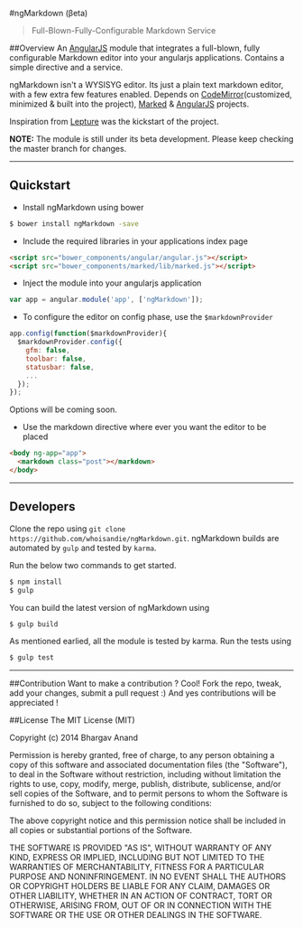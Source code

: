 #ngMarkdown (βeta)
> Full-Blown-Fully-Configurable Markdown Service

##Overview
An [AngularJS](https://angularjs.org) module that integrates a full-blown, fully configurable Markdown editor
into your angularjs applications. Contains a simple directive and a service.

ngMarkdown isn't a WYSISYG editor. Its just a plain text markdown editor, with a few extra few features enabled.
Depends on [CodeMirror](https://codemirror.net)(customized, minimized & built into the project), [Marked](https://github.com/chjj/marked) & [AngularJS](https://angularjs.prg) projects.

Inspiration from [Lepture](https://github.com/lepture/editor) was the kickstart of the project.

**NOTE:** The module is still under its beta development. Please keep checking the master branch for changes.

---------

## Quickstart
- Install ngMarkdown using bower

```bash
$ bower install ngMarkdown -save
```

- Include the required libraries in your applications index page

```html
<script src="bower_components/angular/angular.js"></script>
<script src="bower_components/marked/lib/marked.js"></script>
```

- Inject the module into your angularjs application

```javascript
var app = angular.module('app', ['ngMarkdown']);
```

- To configure the editor on config phase, use the `$markdownProvider`

```javascript
app.config(function($markdownProvider){
  $markdownProvider.config({
    gfm: false,
    toolbar: false,
    statusbar: false,
    ...
  });
});
```

Options will be coming soon.

- Use the markdown directive where ever you want the editor to be placed

```html
<body ng-app="app">
  <markdown class="post"></markdown>
</body>
```

---------

## Developers
Clone the repo using `git clone https://github.com/whoisandie/ngMarkdown.git`.
ngMarkdown builds are automated by `gulp` and tested by `karma`.

Run the below two commands to get started.

```bash
$ npm install
$ gulp
```

You can build the latest version of ngMarkdown using

```bash
$ gulp build
```

As mentioned earlied, all the module is tested by karma. Run the tests using

```bash
$ gulp test
```

---------

##Contribution
Want to make a contribution ? Cool! Fork the repo, tweak, add your changes, submit a pull request :)
And yes contributions will be appreciated !

##License
The MIT License (MIT)

Copyright (c) 2014 Bhargav Anand

Permission is hereby granted, free of charge, to any person obtaining a copy
of this software and associated documentation files (the "Software"), to deal
in the Software without restriction, including without limitation the rights
to use, copy, modify, merge, publish, distribute, sublicense, and/or sell
copies of the Software, and to permit persons to whom the Software is
furnished to do so, subject to the following conditions:

The above copyright notice and this permission notice shall be included in all
copies or substantial portions of the Software.

THE SOFTWARE IS PROVIDED "AS IS", WITHOUT WARRANTY OF ANY KIND, EXPRESS OR
IMPLIED, INCLUDING BUT NOT LIMITED TO THE WARRANTIES OF MERCHANTABILITY,
FITNESS FOR A PARTICULAR PURPOSE AND NONINFRINGEMENT. IN NO EVENT SHALL THE
AUTHORS OR COPYRIGHT HOLDERS BE LIABLE FOR ANY CLAIM, DAMAGES OR OTHER
LIABILITY, WHETHER IN AN ACTION OF CONTRACT, TORT OR OTHERWISE, ARISING FROM,
OUT OF OR IN CONNECTION WITH THE SOFTWARE OR THE USE OR OTHER DEALINGS IN THE
SOFTWARE.